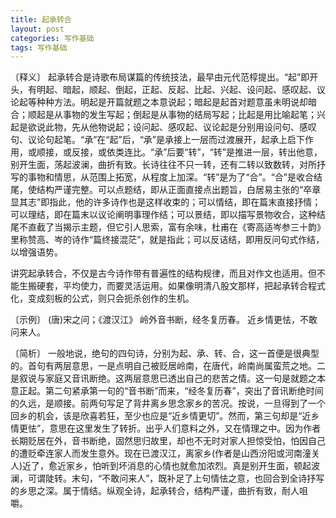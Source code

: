 ```yaml
---
title: 起承转合
layout: post
categories: 写作基础
tags: 写作基础
---
```


〔释义〕 起承转合是诗歌布局谋篇的传统技法，最早由元代范椁提出。“起”即开头，有明起、暗起，顺起、倒起，正起、反起、比起、兴起、设问起、感叹起、议论起等种种方法。明起是开篇就题之本意说起；暗起是起首对题意虽未明说却暗合；顺起是从事物的发生写起；倒起是从事物的结局写起；比起是用比喻起笔；兴起是欲说此物，先从他物说起；设问起、感叹起、议论起是分别用设问句、感叹句、议论句起笔。“承”在“起”后，“承”是承接上一层而过渡展开，起承上启下作用，或顺接，或反接，或依类连比。“承”后要“转”，“转”是推进一层，转出他意，别开生面，荡起波澜，曲折有致。长诗往往不只一转，还有二转以致数转，对所抒写的事物和情思，从范围上拓宽，从程度上加深。“转”是为了“合”。“合”是收合结尾，使结构严谨完整。可以点题结，即从正面直接点出题旨，白居易主张的“卒章显其志”即指此，他的许多诗作也是这样收束的；可以情结，即在篇末直接抒情；可以理结，即在篇末以议论阐明事理作结；可以景结，即以描写景物收合，这种结尾不直截了当揭示主题，但它引人思索，富有余味，杜甫在《寄高适岑参三十韵》里称赞高、岑的诗作“篇终接混茫”，就是指此；可以反诘结，即用反问句式作结，以增强语势。

讲究起承转合，不仅是古今诗作带有普遍性的结构规律，而且对作文也适用。但不能生搬硬套，平均使力，而要灵活运用。如果像明清八股文那样，把起承转合程式化，变成刻板的公式，则只会扼杀创作的生机。

〔示例〕 (唐)宋之问；《渡汉江》
岭外音书断，经冬复历春。
近乡情更怯，不敢问来人。

〔简析〕 一般地说，绝句的四句诗，分别为起、承、转、合，这一首便是很典型的。首句有两层意思，一是点明自己被贬居岭南，在唐代，岭南尚属蛮荒之地。二是叙说与家庭又音讯断绝。这两层意思已透出自己的悲苦之情。这一句是就题之本意正起。第二句紧承第一句的“音书断”而来，“经冬复历春”，突出了音讯断绝时间的久远，是顺接。前两句写足了背井离乡思念家乡的苦况。按说，一旦得到了一个回乡的机会，该是欣喜若狂，至少也应是“近乡情更切”。然而，第三句却是“近乡情更怯”，意思在这里发生了转折。出乎人们意料之外，又在情理之中。因为作者长期贬居在外，音书断绝，固然思归故里，却也不无时对家人担惊受怕，怕因自己的遭贬牵连家人而发生意外。现在已渡汉江，离家乡(作者是山西汾阳或河南潼关人)近了，愈近家乡，怕听到坏消息的心情也就愈加浓烈。真是别开生面，顿起波澜，可谓陡转。末句，“不敢问来人”，既补足了上句情怯之意，也回合到全诗抒写的乡思之深。属于情结。纵观全诗，起承转合，结构严谨，曲折有致，耐人咀嚼。 